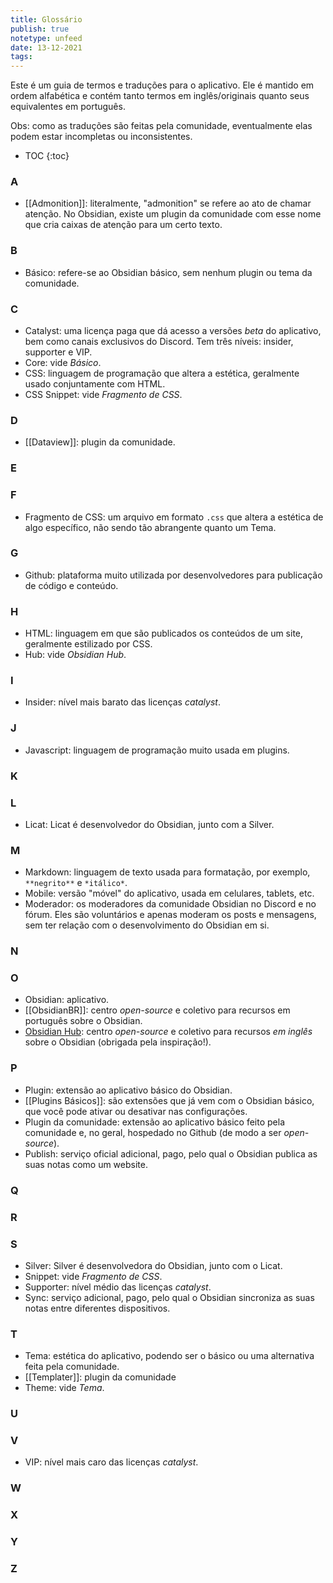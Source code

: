 ```yaml
---
title: Glossário
publish: true
notetype: unfeed
date: 13-12-2021
tags: 
---
```


Este é um guia de termos e traduções para o aplicativo. Ele é mantido em ordem alfabética e contém tanto termos em inglês/originais quanto seus equivalentes em português.

Obs: como as traduções são feitas pela comunidade, eventualmente elas podem estar incompletas ou inconsistentes.

* TOC
{:toc}

### A

- [[Admonition]]: literalmente, "admonition" se refere ao ato de chamar atenção. No Obsidian, existe um plugin da comunidade com esse nome que cria caixas de atenção para um certo texto.

### B

- Básico: refere-se ao Obsidian básico, sem nenhum plugin ou tema da comunidade. 

### C

- Catalyst: uma licença paga que dá acesso a versões *beta* do aplicativo, bem como canais exclusivos do Discord. Tem três níveis: insider, supporter e VIP.
- Core: vide *Básico*.
- CSS: linguagem de programação que altera a estética, geralmente usado conjuntamente com HTML.
- CSS Snippet: vide *Fragmento de CSS*.

### D

- [[Dataview]]: plugin da comunidade.

### E



### F

- Fragmento de CSS: um arquivo em formato `.css` que altera a estética de algo específico, não sendo tão abrangente quanto um Tema.

### G

- Github: plataforma muito utilizada por desenvolvedores para publicação de código e conteúdo.

### H

- HTML: linguagem em que são publicados os conteúdos de um site, geralmente estilizado por CSS.
- Hub: vide *Obsidian Hub*.

### I

- Insider: nível mais barato das licenças *catalyst*.

### J

- Javascript: linguagem de programação muito usada em plugins.

### K



### L

- Licat: Licat é desenvolvedor do Obsidian, junto com a Silver.

### M

- Markdown: linguagem de texto usada para formatação, por exemplo, `**negrito**` e `*itálico*`.
- Mobile: versão "móvel" do aplicativo, usada em celulares, tablets, etc.
- Moderador: os moderadores da comunidade Obsidian no Discord e no fórum. Eles são voluntários e apenas moderam os posts e mensagens, sem ter relação com o desenvolvimento do Obsidian em si.

### N



### O

- Obsidian: aplicativo.
- [[ObsidianBR]]: centro *open-source* e coletivo para recursos em português sobre o Obsidian.
- [Obsidian Hub](https://publish.obsidian.md/hub/00+-+Start+here): centro *open-source* e coletivo para recursos *em inglês* sobre o Obsidian (obrigada pela inspiração!).

### P

- Plugin: extensão ao aplicativo básico do Obsidian.
- [[Plugins Básicos]]: são extensões que já vem com o Obsidian básico, que você pode ativar ou desativar nas configurações.
- Plugin da comunidade: extensão ao aplicativo básico feito pela comunidade e, no geral, hospedado no Github (de modo a ser *open-source*). 
- Publish: serviço oficial adicional, pago, pelo qual o Obsidian publica as suas notas como um website.

### Q



### R



### S

- Silver: Silver é desenvolvedora do Obsidian, junto com o Licat.
- Snippet: vide *Fragmento de CSS*.
- Supporter: nível médio das licenças *catalyst*.
- Sync: serviço adicional, pago, pelo qual o Obsidian sincroniza as suas notas entre diferentes dispositivos.

### T

- Tema: estética do aplicativo, podendo ser o básico ou uma alternativa feita pela comunidade.
- [[Templater]]: plugin da comunidade
- Theme: vide *Tema*.

### U



### V

- VIP: nível mais caro das licenças *catalyst*.

### W



### X



### Y



### Z
